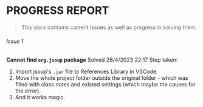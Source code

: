 # PROGRESS REPORT
> This docs contains current issues as well as progress in solving them. 

###### Issue 1
**Cannot find `org.jsoup` package** 
Solved 28/4/2023 22:17
Step taken:
1. Import jsoup's `.jar` file to References Library in VSCode.
2. Move the whole project folder outside the original folder - which was filled with class notes and existed settings (which maybe the causes for the error).
3. And it works magic.